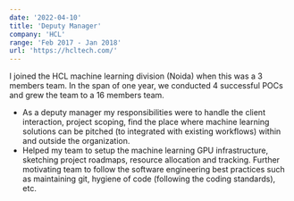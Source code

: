 ```yaml
---
date: '2022-04-10'
title: 'Deputy Manager'
company: 'HCL'
range: 'Feb 2017 - Jan 2018'
url: 'https://hcltech.com/'
---
```


I joined the HCL machine learning division (Noida) when this was a 3 members team. In the span of one year, we conducted 4 successful POCs and grew the team to a 16 members team. 
- As a deputy manager my responsibilities were to handle the client interaction, project scoping, find the place where machine learning solutions can be pitched (to integrated with existing workflows) within and outside the organization.
- Helped my team to setup the machine learning GPU infrastructure, sketching project roadmaps, resource allocation and tracking. Further motivating team to follow the software engineering best practices such as maintaining git, hygiene of code (following the coding standards), etc.
